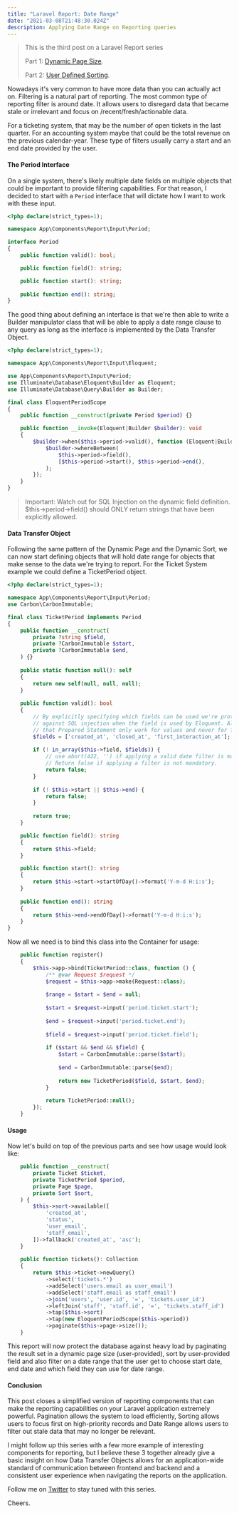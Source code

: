 ```yaml
---
title: "Laravel Report: Date Range"
date: "2021-03-08T21:48:30.024Z"
description: Applying Date Range on Reporting queries
---
```


> This is the third post on a Laravel Report series
> 
> Part 1: [Dynamic Page Size](https://blog.deleu.dev/laravel-report-dynamic-page-size/).
> 
> Part 2: [User Defined Sorting](https://blog.deleu.dev/laravel-report-user-defined-sorting/).

Nowadays it's very common to have more data than you can
actually act on. Filtering is a natural part of reporting.
The most common type of reporting filter is around date.
It allows users to disregard data that became stale or 
irrelevant and focus on /recent/fresh/actionable data.

For a ticketing system, that may be the number of open
tickets in the last quarter. For an accounting system maybe
that could be the total revenue on the previous calendar-year.
These type of filters usually carry a start and an end date
provided by the user.

#### The Period Interface

On a single system, there's likely multiple date fields on
multiple objects that could be important to provide filtering
capabilities. For that reason, I decided to start with a
`Period` interface that will dictate how I want to work
with these input.

```php
<?php declare(strict_types=1);

namespace App\Components\Report\Input\Period;

interface Period
{
    public function valid(): bool;

    public function field(): string;

    public function start(): string;
    
    public function end(): string;
}
```

The good thing about defining an interface is that we're
then able to write a Builder manipulator class that will
be able to apply a date range clause to any query as long
as the interface is implemented by the Data Transfer Object.

```php
<?php declare(strict_types=1);

namespace App\Components\Report\Input\Eloquent;

use App\Components\Report\Input\Period;
use Illuminate\Database\Eloquent\Builder as Eloquent;
use Illuminate\Database\Query\Builder as Builder;

final class EloquentPeriodScope
{
    public function __construct(private Period $period) {}

    public function __invoke(Eloquent|Builder $builder): void
    {
        $builder->when($this->period->valid(), function (Eloquent|Builder $builder) {
            $builder->whereBetween(
                $this->period->field(), 
                [$this->period->start(), $this->period->end(),
            );
        });
    }
}
```

> Important: Watch out for SQL Injection on the dynamic
> field definition. $this->period->field() should ONLY
> return strings that have been explicitly allowed.

#### Data Transfer Object

Following the same pattern of the Dynamic Page and the
Dynamic Sort, we can now start defining objects that will
hold date range for objects that make sense to the data
we're trying to report. For the Ticket System example
we could define a TicketPeriod object.

```php
<?php declare(strict_types=1);

namespace App\Components\Report\Input\Period;
use Carbon\CarbonImmutable;

final class TicketPeriod implements Period
{
    public function __construct(
        private ?string $field,
        private ?CarbonImmutable $start,
        private ?CarbonImmutable $end,
    ) {}
    
    public static function null(): self
    {
        return new self(null, null, null);
    }
    
    public function valid(): bool
    {
        // By explicitly specifying which fields can be used we're protecting ourselves
        // against SQL injection when the field is used by Eloquent. Always remember
        // that Prepared Statement only work for values and never for field names.
        $fields = ['created_at', 'closed_at', 'first_interaction_at'];
        
        if (! in_array($this->field, $fields)) {
            // use abort(422, '') if applying a valid date filter is mandatory.
            // Return false if applying a filter is not mandatory.            
            return false;
        }
        
        if (! $this->start || $this->end) {
            return false;
        }
        
        return true;        
    }

    public function field(): string
    {
        return $this->field;
    }    

    public function start(): string
    {
        return $this->start->startOfDay()->format('Y-m-d H:i:s');
    }
    
    public function end(): string
    {
        return $this->end->endOfDay()->format('Y-m-d H:i:s');
    }
}
```

Now all we need is to bind this class into the Container
for usage:

```php
    public function register()
    {
        $this->app->bind(TicketPeriod::class, function () {
            /** @var Request $request */
            $request = $this->app->make(Request::class);
    
            $range = $start = $end = null;
    
            $start = $request->input('period.ticket.start');
            
            $end = $request->input('period.ticket.end');
            
            $field = $request->input('period.ticket.field');
    
            if ($start && $end && $field) {
                $start = CarbonImmutable::parse($start);
                
                $end = CarbonImmutable::parse($end);
                
                return new TicketPeriod($field, $start, $end);
            }
    
            return TicketPeriod::null();
        });
    }
```

#### Usage

Now let's build on top of the previous parts and see how
usage would look like:

```php
    public function __construct(
        private Ticket $ticket,
        private TicketPeriod $period, 
        private Page $page,
        private Sort $sort,
    ) {
        $this->sort->available([
            'created_at', 
            'status', 
            'user_email', 
            'staff_email',
        ])->fallback('created_at', 'asc');
    }
    
    public function tickets(): Collection
    {
        return $this->ticket->newQuery()
            ->select('tickets.*')
            ->addSelect('users.email as user_email')
            ->addSelect('staff.email as staff_email')
            ->join('users', 'user.id', '=', 'tickets.user_id')
            ->leftJoin('staff', 'staff.id', '=', 'tickets.staff_id')
            ->tap($this->sort)
            ->tap(new EloquentPeriodScope($this->period))
            ->paginate($this->page->size());
    }
```

This report will now protect the database against heavy
load by paginating the result set in a dynamic page size
(user-provided), sort by user-provided field and also
filter on a date range that the user get to choose
start date, end date and which field they can use
for date range.

#### Conclusion

This post closes a simplified version of reporting components
that can make the reporting capabilities on your Laravel
application extremely powerful. Pagination allows the
system to load efficiently, Sorting allows users to focus
first on high-priority records and Date Range allows
users to filter out stale data that may no longer be
relevant.

I might follow up this series with a few more example
of interesting components for reporting, but I believe
these 3 together already give a basic insight on how
Data Transfer Objects allows for an application-wide
standard of communication between frontend and backend
and a consistent user experience when navigating
the reports on the application.

Follow me on [Twitter](https://twitter.com/deleugyn) to
stay tuned with this series.

Cheers.
